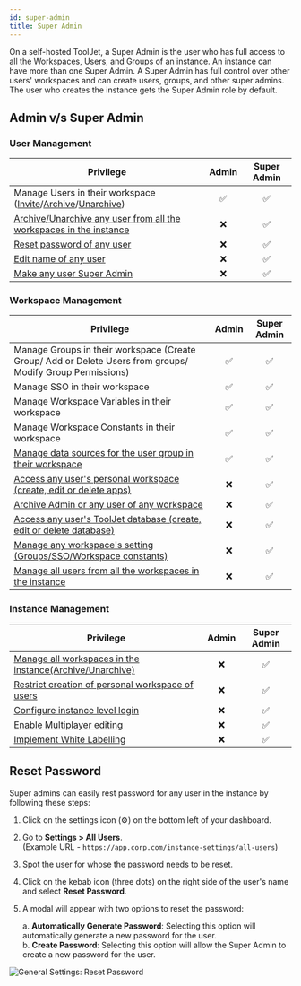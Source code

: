 ```yaml
---
id: super-admin
title: Super Admin
---
```


On a self-hosted ToolJet, a Super Admin is the user who has full access to all the Workspaces, Users, and Groups of an instance. An instance can have more than one Super Admin. A Super Admin has full control over other users' workspaces and can create users, groups, and other super admins. The user who creates the instance gets the Super Admin role by default.

## Admin v/s Super Admin

### User Management

| Privilege | Admin | Super Admin | 
| --------- |:-----:|:-----------:|
| Manage Users in their workspace ([Invite](#)/[Archive](#)/[Unarchive](#)) | ✅ | ✅ |
| [Archive/Unarchive any user from all the workspaces in the instance](#) | ❌ | ✅ |
| [Reset password of any user](#) | ❌ | ✅ |
| [Edit name of any user](#) | ❌ | ✅ |
| [Make any user Super Admin](#) | ❌ | ✅ |

### Workspace Management

| Privilege | Admin | Super Admin | 
| --------- |:-----:|:-----------:|
| Manage Groups in their workspace (Create Group/ Add or Delete Users from groups/ Modify Group Permissions) | ✅ | ✅ |
| Manage SSO in their workspace | ✅ | ✅ |
| Manage Workspace Variables in their workspace | ✅ | ✅ |
| Manage Workspace Constants in their workspace | ✅ | ✅ |
| [Manage data sources for the user group in their workspace](/docs/data-sources/overview#user-permissions) | ✅ | ✅ |
| [Access any user's personal workspace (create, edit or delete apps)](#access-any-workspace) | ❌ | ✅ |
| [Archive Admin or any user of any workspace](#archiveunarchive-users) | ❌ | ✅ |
| [Access any user's ToolJet database (create, edit or delete database)](#access-tooljet-db-in-any-workspace) | ❌ | ✅ |
| [Manage any workspace's setting (Groups/SSO/Workspace constants)](#manage-workspace-settings-groupsssoworkspace-constants) | ❌ | ✅ |
| [Manage all users from all the workspaces in the instance](#manage-all-users-in-the-instance) | ❌ | ✅ |

### Instance Management

| Privilege | Admin | Super Admin | 
| --------- |:-----:|:-----------:|
| [Manage all workspaces in the instance(Archive/Unarchive)](#all-workspaces) | ❌ | ✅ |
| [Restrict creation of personal workspace of users](#restrict-creation-of-personal-workspace-of-users) | ❌ | ✅ |
| [Configure instance level login](#instance-login) | ❌ | ✅ |
| [Enable Multiplayer editing](#enable-multiplayer-editing) | ❌ | ✅ |
| [Implement White Labelling](#white-labelling) | ❌ | ✅ |

## Reset Password

Super admins can easily rest password for any user in the instance by following these steps:

1. Click on the settings icon (⚙️) on the bottom left of your dashboard.

2. Go to **Settings > All Users**. <br/> 
    (Example URL - `https://app.corp.com/instance-settings/all-users`)

3. Spot the user for whose the password needs to be reset.

4. Click on the kebab icon (three dots) on the right side of the user's name and select **Reset Password**.

5. A modal will appear with two options to reset the password:

    a. **Automatically Generate Password**: Selecting this option will automatically generate a new password for the user. <br/>
    b. **Create Password**: Selecting this option will allow the Super Admin to create a new password for the user.

<img className="screenshot-full" src="/img/sso/general/auto-password.png" alt="General Settings: Reset Password" />
